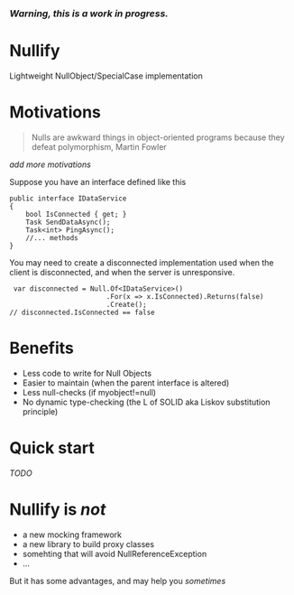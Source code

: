 ### *Warning, this is a work in progress.*

# Nullify
Lightweight NullObject/SpecialCase implementation

# Motivations
> Nulls are awkward things in object-oriented programs because they defeat polymorphism, Martin Fowler

*add more motivations*

Suppose you have an interface defined like this
```
public interface IDataService
{
    bool IsConnected { get; }
    Task SendDataAsync();
    Task<int> PingAsync();
    //... methods
}
```
You may need to create a disconnected implementation used when the client is disconnected, and when the server is unresponsive.
```
 var disconnected = Null.Of<IDataService>()
                        .For(x => x.IsConnected).Returns(false)
                        .Create();
// disconnected.IsConnected == false
```
# Benefits
- Less code to write for Null Objects
- Easier to maintain (when the parent interface is altered)
- Less null-checks (if myobject!=null)
- No dynamic type-checking (the L of SOLID aka Liskov substitution principle)

# Quick start
*TODO*

# Nullify is *not*
- a new mocking framework
- a new library to build proxy classes 
- somehting that will avoid NullReferenceException
- ...

But it has some advantages, and may help you _sometimes_

